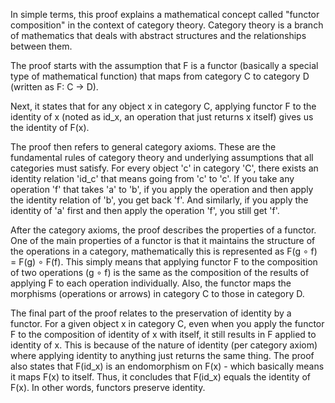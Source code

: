 In simple terms, this proof explains a mathematical concept called "functor composition" in the context of category theory. Category theory is a branch of mathematics that deals with abstract structures and the relationships between them.

The proof starts with the assumption that F is a functor (basically a special type of mathematical function) that maps from category C to category D (written as F: C → D).

Next, it states that for any object x in category C, applying functor F to the identity of x (noted as id_x, an operation that just returns x itself) gives us the identity of F(x).

The proof then refers to general category axioms. These are the fundamental rules of category theory and underlying assumptions that all categories must satisfy. For every object 'c' in category 'C', there exists an identity relation 'id_c' that means going from 'c' to 'c'. If you take any operation 'f' that takes 'a' to 'b', if you apply the operation and then apply the identity relation of 'b', you get back 'f'. And similarly, if you apply the identity of 'a' first and then apply the operation 'f', you still get 'f'.

After the category axioms, the proof describes the properties of a functor. One of the main properties of a functor is that it maintains the structure of the operations in a category, mathematically this is represented as F(g ∘ f) = F(g) ∘ F(f). This simply means that applying functor F to the composition of two operations (g ∘ f) is the same as the composition of the results of applying F to each operation individually. Also, the functor maps the morphisms (operations or arrows) in category C to those in category D.

The final part of the proof relates to the preservation of identity by a functor. For a given object x in category C, even when you apply the functor F to the composition of identity of x with itself, it still results in F applied to identity of x. This is because of the nature of identity (per category axiom) where applying identity to anything just returns the same thing. The proof also states that F(id_x) is an endomorphism on F(x) - which basically means it maps F(x) to itself. Thus, it concludes that F(id_x) equals the identity of F(x). In other words, functors preserve identity.